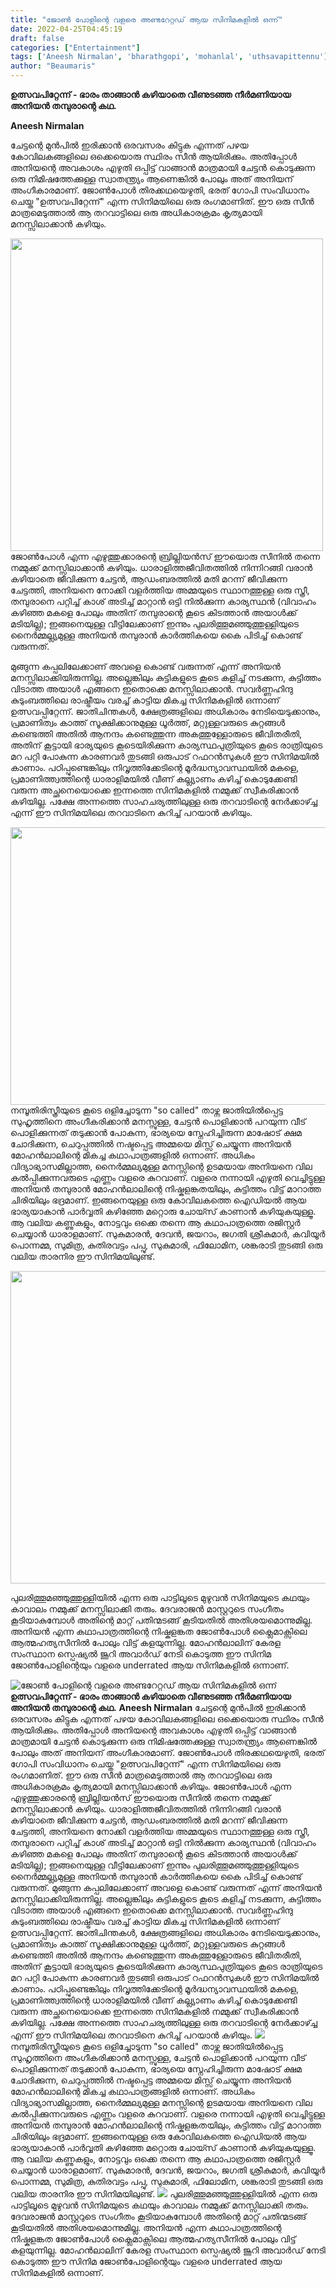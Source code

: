 ```yaml
---
title: "ജോൺ പോളിന്റെ വളരെ അണ്ടറേറ്റഡ് ആയ സിനിമകളിൽ ഒന്ന്"
date: 2022-04-25T04:45:19
draft: false
categories: ["Entertainment"]
tags: ['Aneesh Nirmalan', 'bharathgopi', 'mohanlal', 'uthsavapittennu']
author: "Beaumaris"
---
```


<strong>ഉത്സവപിറ്റേന്ന് - ഭാരം താങ്ങാൻ കഴിയാതെ വീണുടഞ്ഞ നീർമണിയായ അനിയൻ തമ്പുരാന്റെ കഥ.</strong>

<strong>Aneesh Nirmalan</strong>

ചേട്ടന്റെ മുൻപിൽ ഇരിക്കാൻ ഒരവസരം കിട്ടുക എന്നത് പഴയ കോവിലകങ്ങളിലെ ഒക്കെയൊരു സ്ഥിരം സീൻ ആയിരിക്കും. അതിപ്പോൾ അനിയന്റെ അവകാശം എഴുതി ഒപ്പിട്ട് വാങ്ങാൻ മാത്രമായി ചേട്ടൻ കൊടുക്കുന്ന ഒരു നിമിഷത്തേക്കുള്ള സ്വാതന്ത്ര്യം ആണെങ്കിൽ പോലും അത് അനിയന് അംഗീകാരമാണ്. ജോൺപോൾ തിരക്കഥയെഴുതി, ഭരത് ഗോപി സംവിധാനം ചെയ്ത "ഉത്സവപിറ്റേന്ന്" എന്ന സിനിമയിലെ ഒരു രംഗമാണിത്. ഈ ഒരു സീൻ മാത്രമെടുത്താൽ ആ തറവാട്ടിലെ ഒരു അധികാരക്രമം കൃത്യമായി മനസ്സിലാക്കാൻ കഴിയും.

<img class="size-full wp-image-331004 aligncenter" src="https://cdn.boolokam.com/articles/2022/04/hthththt-1.jpg" alt="" width="500" height="500" />ജോൺപോൾ എന്ന എഴുത്തുക്കാരന്റെ ബ്രില്ലിയൻസ് ഈയൊരു സീനിൽ തന്നെ നമ്മുക്ക് മനസ്സിലാക്കാൻ കഴിയും. ധാരാളിത്തജീവിതത്തിൽ നിന്നിറങ്ങി വരാൻ കഴിയാതെ ജീവിക്കുന്ന ചേട്ടൻ, ആഡംബരത്തിൽ മതി മറന്ന് ജീവിക്കുന്ന ചേട്ടത്തി, അനിയനെ നോക്കി വളർത്തിയ അമ്മയുടെ സ്ഥാനത്തുള്ള ഒരു സ്ത്രീ, തമ്പുരാനെ പറ്റിച്ച് കാശ് അടിച്ച് മാറ്റാൻ ഒട്ടി നിൽക്കുന്ന കാര്യസ്ഥൻ (വിവാഹം കഴിഞ്ഞ മകളെ പോലും അതിന് തമ്പുരാന്റെ കൂടെ കിടത്താൻ അയാൾക്ക്‌ മടിയില്ല); ഇങ്ങനെയുള്ള വീട്ടിലേക്കാണ് ഇന്നും പുലരിത്തൂമഞ്ഞുത്തുള്ളിയുടെ നൈർമ്മല്ല്യമുള്ള അനിയൻ തമ്പുരാൻ കാർത്തികയെ കൈ പിടിച്ച് കൊണ്ട് വരുന്നത്.

മുങ്ങുന്ന കപ്പലിലേക്കാണ് അവളെ കൊണ്ട് വരുന്നത് എന്ന് അനിയൻ മനസ്സിലാക്കിയിരുന്നില്ല. അല്ലെങ്കിലും കുട്ടികളുടെ കൂടെ കളിച്ച് നടക്കുന്ന, കുട്ടിത്തം വിടാത്ത അയാൾ എങ്ങനെ ഇതൊക്കെ മനസ്സിലാക്കാൻ. സവർണ്ണഹിന്ദു കുടുംബത്തിലെ രാഷ്ട്രീയം വരച്ച് കാട്ടിയ മികച്ച സിനിമകളിൽ ഒന്നാണ് ഉത്സവപ്പിറ്റേന്ന്. ജാതിചിന്തകൾ, ക്ഷേത്രങ്ങളിലെ അധികാരം നേടിയെടുക്കാനും, പ്രമാണിത്വം കാത്ത് സൂക്ഷിക്കാനുമുള്ള ധൂർത്ത്, മറ്റുള്ളവരുടെ കുറ്റങ്ങൾ കണ്ടെത്തി അതിൽ ആനന്ദം കണ്ടെത്തുന്ന അകത്തുള്ളോരുടെ ജീവിതരീതി, അതിന് കൂട്ടായി ഭാര്യയുടെ കൂടെയിരിക്കുന്ന കാര്യസ്ഥപുത്രിയുടെ കൂടെ രാത്രിയുടെ മറ പറ്റി പോകുന്ന കാരണവർ തുടങ്ങി ഒരുപാട് റഫറൻസുകൾ ഈ സിനിമയിൽ കാണാം. പഠിപ്പുണ്ടെങ്കിലും നിവൃത്തിക്കേടിന്റെ മൂർദ്ധന്യാവസ്ഥയിൽ മകളെ, പ്രമാണിത്ത്വത്തിന്റെ ധാരാളിമയിൽ വീണ് കല്ല്യാണം കഴിച്ച് കൊടുക്കേണ്ടി വരുന്ന അച്ഛനെയൊക്കെ ഇന്നത്തെ സിനിമകളിൽ നമ്മുക്ക് സ്വീകരിക്കാൻ കഴിയില്ല. പക്ഷേ അന്നത്തെ സാഹചര്യത്തിലുള്ള ഒരു തറവാടിന്റെ നേർക്കാഴ്ച്ച എന്ന് ഈ സിനിമയിലെ തറവാടിനെ കുറിച്ച് പറയാൻ കഴിയും.

<img class="size-full wp-image-330894 aligncenter" src="https://cdn.boolokam.com/articles/2022/04/johnpaul-1.jpg" alt="" width="845" height="444" />നമ്പൂതിരിസ്ത്രീയുടെ കൂടെ ഒളിച്ചോടുന്ന "so called" താഴ്ന്ന ജാതിയിൽപ്പെട്ട സുഹൃത്തിനെ അംഗീകരിക്കാൻ മനസ്സുള്ള, ചേട്ടൻ പൊളിക്കാൻ പറയുന്ന വീട് പൊളിക്കുന്നത് തടുക്കാൻ പോകുന്ന, ഭാര്യയെ സ്നേഹിച്ചിരുന്ന മാഷോട് ക്ഷമ ചോദിക്കുന്ന, ചെറുപ്പത്തിൽ നഷ്ടപ്പെട്ട അമ്മയെ മിസ്സ്‌ ചെയ്യുന്ന അനിയൻ മോഹൻലാലിന്റെ മികച്ച കഥാപാത്രങ്ങളിൽ ഒന്നാണ്. അധികം വിദ്യാഭ്യാസമില്ലാത്ത, നൈർമ്മല്യമുള്ള മനസ്സിന്റെ ഉടമയായ അനിയനെ വില കൽപ്പിക്കുന്നവരുടെ എണ്ണം വളരെ കുറവാണ്. വളരെ നന്നായി എഴുതി വെച്ചിട്ടുള്ള അനിയൻ തമ്പുരാൻ മോഹൻലാലിന്റെ നിഷ്കളങ്കതയിലും, കുട്ടിത്തം വിട്ട് മാറാത്ത ചിരിയിലും ഭദ്രമാണ്. ഇങ്ങനെയുള്ള ഒരു കോവിലകത്തെ ഐഡിയൽ ആയ ഭാര്യയാകാൻ പാർവ്വതി കഴിഞ്ഞേ മറ്റൊരു ചോയ്സ് കാണാൻ കഴിയുകയുള്ളൂ. ആ വലിയ കണ്ണുകളും, നോട്ടവും ഒക്കെ തന്നെ ആ കഥാപാത്രത്തെ രജിസ്റ്റർ ചെയ്യാൻ ധാരാളമാണ്. സുകുമാരൻ, ദേവൻ, ജയറാം, ജഗതി ശ്രീകുമാർ, കവിയൂർ പൊന്നമ്മ, സുമിത്ര, കുതിരവട്ടം പപ്പു, സുകുമാരി, ഫിലോമിന, ശങ്കരാടി തുടങ്ങി ഒരു വലിയ താരനിര ഈ സിനിമയിലുണ്ട്.

<img class="size-full wp-image-330999 aligncenter" src="https://cdn.boolokam.com/articles/2022/04/fefefe-1.jpg" alt="" width="1000" height="500" />

പുലരിത്തൂമഞ്ഞുത്തുള്ളിയിൽ എന്ന ഒരു പാട്ടിലൂടെ മുഴുവൻ സിനിമയുടെ കഥയും കാവാലം നമ്മുക്ക് മനസ്സിലാക്കി തരും. ദേവരാജൻ മാസ്റ്ററുടെ സംഗീതം കൂടിയാകുമ്പോൾ അതിന്റെ മാറ്റ് പതിന്മടങ്ങ് കൂടിയതിൽ അതിശയമൊന്നുമില്ല. അനിയൻ എന്ന കഥാപാത്രത്തിന്റെ നിഷ്കളങ്കത ജോൺപോൾ ക്ലൈമാക്സിലെ ആത്മഹത്യസീനിൽ പോലും വിട്ട് കളയുന്നില്ല. മോഹൻലാലിന് കേരള സംസ്ഥാന സ്പെഷ്യൽ ജൂറി അവാർഡ് നേടി കൊടുത്ത ഈ സിനിമ ജോൺപോളിന്റെയും വളരെ underrated ആയ സിനിമകളിൽ ഒന്നാണ്.


![ജോൺ പോളിന്റെ വളരെ അണ്ടറേറ്റഡ് ആയ സിനിമകളിൽ ഒന്ന്](https://cdn.boolokam.com/articles/2022/04/hthththt-1.jpg)**ഉത്സവപിറ്റേന്ന് - ഭാരം താങ്ങാൻ കഴിയാതെ വീണുടഞ്ഞ നീർമണിയായ അനിയൻ തമ്പുരാന്റെ കഥ.** **Aneesh Nirmalan** ചേട്ടന്റെ മുൻപിൽ ഇരിക്കാൻ ഒരവസരം കിട്ടുക എന്നത് പഴയ കോവിലകങ്ങളിലെ ഒക്കെയൊരു സ്ഥിരം സീൻ ആയിരിക്കും. അതിപ്പോൾ അനിയന്റെ അവകാശം എഴുതി ഒപ്പിട്ട് വാങ്ങാൻ മാത്രമായി ചേട്ടൻ കൊടുക്കുന്ന ഒരു നിമിഷത്തേക്കുള്ള സ്വാതന്ത്ര്യം ആണെങ്കിൽ പോലും അത് അനിയന് അംഗീകാരമാണ്. ജോൺപോൾ തിരക്കഥയെഴുതി, ഭരത് ഗോപി സംവിധാനം ചെയ്ത "ഉത്സവപിറ്റേന്ന്" എന്ന സിനിമയിലെ ഒരു രംഗമാണിത്. ഈ ഒരു സീൻ മാത്രമെടുത്താൽ ആ തറവാട്ടിലെ ഒരു അധികാരക്രമം കൃത്യമായി മനസ്സിലാക്കാൻ കഴിയും. ജോൺപോൾ എന്ന എഴുത്തുക്കാരന്റെ ബ്രില്ലിയൻസ് ഈയൊരു സീനിൽ തന്നെ നമ്മുക്ക് മനസ്സിലാക്കാൻ കഴിയും. ധാരാളിത്തജീവിതത്തിൽ നിന്നിറങ്ങി വരാൻ കഴിയാതെ ജീവിക്കുന്ന ചേട്ടൻ, ആഡംബരത്തിൽ മതി മറന്ന് ജീവിക്കുന്ന ചേട്ടത്തി, അനിയനെ നോക്കി വളർത്തിയ അമ്മയുടെ സ്ഥാനത്തുള്ള ഒരു സ്ത്രീ, തമ്പുരാനെ പറ്റിച്ച് കാശ് അടിച്ച് മാറ്റാൻ ഒട്ടി നിൽക്കുന്ന കാര്യസ്ഥൻ (വിവാഹം കഴിഞ്ഞ മകളെ പോലും അതിന് തമ്പുരാന്റെ കൂടെ കിടത്താൻ അയാൾക്ക്‌ മടിയില്ല); ഇങ്ങനെയുള്ള വീട്ടിലേക്കാണ് ഇന്നും പുലരിത്തൂമഞ്ഞുത്തുള്ളിയുടെ നൈർമ്മല്ല്യമുള്ള അനിയൻ തമ്പുരാൻ കാർത്തികയെ കൈ പിടിച്ച് കൊണ്ട് വരുന്നത്. മുങ്ങുന്ന കപ്പലിലേക്കാണ് അവളെ കൊണ്ട് വരുന്നത് എന്ന് അനിയൻ മനസ്സിലാക്കിയിരുന്നില്ല. അല്ലെങ്കിലും കുട്ടികളുടെ കൂടെ കളിച്ച് നടക്കുന്ന, കുട്ടിത്തം വിടാത്ത അയാൾ എങ്ങനെ ഇതൊക്കെ മനസ്സിലാക്കാൻ. സവർണ്ണഹിന്ദു കുടുംബത്തിലെ രാഷ്ട്രീയം വരച്ച് കാട്ടിയ മികച്ച സിനിമകളിൽ ഒന്നാണ് ഉത്സവപ്പിറ്റേന്ന്. ജാതിചിന്തകൾ, ക്ഷേത്രങ്ങളിലെ അധികാരം നേടിയെടുക്കാനും, പ്രമാണിത്വം കാത്ത് സൂക്ഷിക്കാനുമുള്ള ധൂർത്ത്, മറ്റുള്ളവരുടെ കുറ്റങ്ങൾ കണ്ടെത്തി അതിൽ ആനന്ദം കണ്ടെത്തുന്ന അകത്തുള്ളോരുടെ ജീവിതരീതി, അതിന് കൂട്ടായി ഭാര്യയുടെ കൂടെയിരിക്കുന്ന കാര്യസ്ഥപുത്രിയുടെ കൂടെ രാത്രിയുടെ മറ പറ്റി പോകുന്ന കാരണവർ തുടങ്ങി ഒരുപാട് റഫറൻസുകൾ ഈ സിനിമയിൽ കാണാം. പഠിപ്പുണ്ടെങ്കിലും നിവൃത്തിക്കേടിന്റെ മൂർദ്ധന്യാവസ്ഥയിൽ മകളെ, പ്രമാണിത്ത്വത്തിന്റെ ധാരാളിമയിൽ വീണ് കല്ല്യാണം കഴിച്ച് കൊടുക്കേണ്ടി വരുന്ന അച്ഛനെയൊക്കെ ഇന്നത്തെ സിനിമകളിൽ നമ്മുക്ക് സ്വീകരിക്കാൻ കഴിയില്ല. പക്ഷേ അന്നത്തെ സാഹചര്യത്തിലുള്ള ഒരു തറവാടിന്റെ നേർക്കാഴ്ച്ച എന്ന് ഈ സിനിമയിലെ തറവാടിനെ കുറിച്ച് പറയാൻ കഴിയും. ![](https://cdn.boolokam.com/articles/2022/04/johnpaul-1.jpg)നമ്പൂതിരിസ്ത്രീയുടെ കൂടെ ഒളിച്ചോടുന്ന "so called" താഴ്ന്ന ജാതിയിൽപ്പെട്ട സുഹൃത്തിനെ അംഗീകരിക്കാൻ മനസ്സുള്ള, ചേട്ടൻ പൊളിക്കാൻ പറയുന്ന വീട് പൊളിക്കുന്നത് തടുക്കാൻ പോകുന്ന, ഭാര്യയെ സ്നേഹിച്ചിരുന്ന മാഷോട് ക്ഷമ ചോദിക്കുന്ന, ചെറുപ്പത്തിൽ നഷ്ടപ്പെട്ട അമ്മയെ മിസ്സ്‌ ചെയ്യുന്ന അനിയൻ മോഹൻലാലിന്റെ മികച്ച കഥാപാത്രങ്ങളിൽ ഒന്നാണ്. അധികം വിദ്യാഭ്യാസമില്ലാത്ത, നൈർമ്മല്യമുള്ള മനസ്സിന്റെ ഉടമയായ അനിയനെ വില കൽപ്പിക്കുന്നവരുടെ എണ്ണം വളരെ കുറവാണ്. വളരെ നന്നായി എഴുതി വെച്ചിട്ടുള്ള അനിയൻ തമ്പുരാൻ മോഹൻലാലിന്റെ നിഷ്കളങ്കതയിലും, കുട്ടിത്തം വിട്ട് മാറാത്ത ചിരിയിലും ഭദ്രമാണ്. ഇങ്ങനെയുള്ള ഒരു കോവിലകത്തെ ഐഡിയൽ ആയ ഭാര്യയാകാൻ പാർവ്വതി കഴിഞ്ഞേ മറ്റൊരു ചോയ്സ് കാണാൻ കഴിയുകയുള്ളൂ. ആ വലിയ കണ്ണുകളും, നോട്ടവും ഒക്കെ തന്നെ ആ കഥാപാത്രത്തെ രജിസ്റ്റർ ചെയ്യാൻ ധാരാളമാണ്. സുകുമാരൻ, ദേവൻ, ജയറാം, ജഗതി ശ്രീകുമാർ, കവിയൂർ പൊന്നമ്മ, സുമിത്ര, കുതിരവട്ടം പപ്പു, സുകുമാരി, ഫിലോമിന, ശങ്കരാടി തുടങ്ങി ഒരു വലിയ താരനിര ഈ സിനിമയിലുണ്ട്. ![](https://cdn.boolokam.com/articles/2022/04/fefefe-1.jpg) പുലരിത്തൂമഞ്ഞുത്തുള്ളിയിൽ എന്ന ഒരു പാട്ടിലൂടെ മുഴുവൻ സിനിമയുടെ കഥയും കാവാലം നമ്മുക്ക് മനസ്സിലാക്കി തരും. ദേവരാജൻ മാസ്റ്ററുടെ സംഗീതം കൂടിയാകുമ്പോൾ അതിന്റെ മാറ്റ് പതിന്മടങ്ങ് കൂടിയതിൽ അതിശയമൊന്നുമില്ല. അനിയൻ എന്ന കഥാപാത്രത്തിന്റെ നിഷ്കളങ്കത ജോൺപോൾ ക്ലൈമാക്സിലെ ആത്മഹത്യസീനിൽ പോലും വിട്ട് കളയുന്നില്ല. മോഹൻലാലിന് കേരള സംസ്ഥാന സ്പെഷ്യൽ ജൂറി അവാർഡ് നേടി കൊടുത്ത ഈ സിനിമ ജോൺപോളിന്റെയും വളരെ underrated ആയ സിനിമകളിൽ ഒന്നാണ്.

